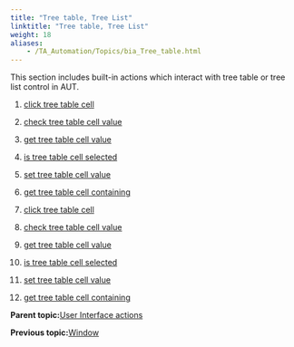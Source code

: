 ```yaml
--- 
title: "Tree table, Tree List"
linktitle: "Tree table, Tree List"
weight: 18
aliases: 
    - /TA_Automation/Topics/bia_Tree_table.html
---
```


This section includes built-in actions which interact with tree table or tree list control in AUT.

1.  [click tree table cell](bia_click_tree_table_cell.html#)
2.  [check tree table cell value](bia_check_tree_table_cell_value.html#)
3.  [get tree table cell value](bia_get_tree_table_cell_value.html#)
4.  [is tree table cell selected](bia_is_tree_table_cell_selected.html#)
5.  [set tree table cell value](bia_set_tree_table_cell_value.html#)
6.  [get tree table cell containing](bia_get_tree_table_cell_containing.html#)

1.  [click tree table cell](/TA_Automation/Topics/bia_click_tree_table_cell.html)  

2.  [check tree table cell value](/TA_Automation/Topics/bia_check_tree_table_cell_value.html)  

3.  [get tree table cell value](/TA_Automation/Topics/bia_get_tree_table_cell_value.html)  

4.  [is tree table cell selected](/TA_Automation/Topics/bia_is_tree_table_cell_selected.html)  

5.  [set tree table cell value](/TA_Automation/Topics/bia_set_tree_table_cell_value.html)  

6.  [get tree table cell containing](/TA_Automation/Topics/bia_get_tree_table_cell_containing.html)  


**Parent topic:**[User Interface actions](/TA_Automation/Topics/bia_User_Interface.html)

**Previous topic:**[Window](/TA_Automation/Topics/bia_Window.html)

